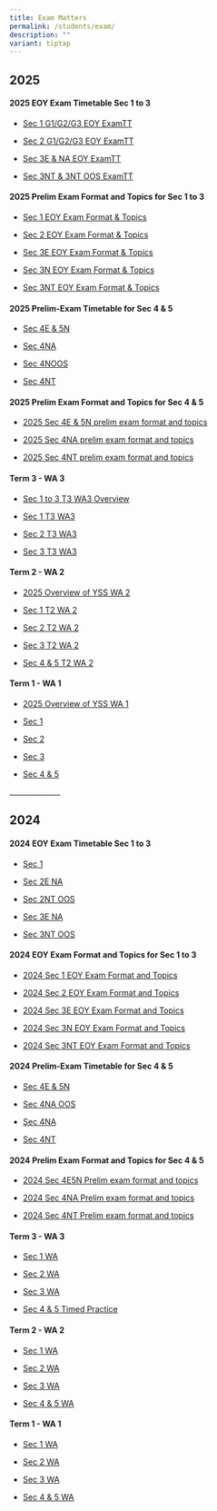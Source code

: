 ```yaml
---
title: Exam Matters
permalink: /students/exam/
description: ""
variant: tiptap
---
```

<h2><strong>2025</strong></h2>
<h4>2025 EOY Exam Timetable Sec 1 to 3</h4>
<ul data-tight="true" class="tight">
<li>
<p><a href="/files/Announcements for Students/Sec_1_G1_G2_G3_EOY_Exam_Timetable.pdf" rel="noopener nofollow" target="_blank">Sec 1 G1/G2/G3 EOY ExamTT</a>
</p>
</li>
<li>
<p><a href="/files/Announcements for Students/Sec_2_G1_G2_G3_EOY_Exam_Timetable.pdf" rel="noopener nofollow" target="_blank">Sec 2 G1/G2/G3 EOY ExamTT</a>
</p>
</li>
<li>
<p><a href="/files/Weighted Assessment/Sec_3_E_NA_EOY_Exam_Timetable_17Sep25.pdf" rel="noopener nofollow" target="_blank">Sec 3E &amp; NA EOY ExamTT</a>
</p>
</li>
<li>
<p><a href="/files/Announcements for Students/Sec_3_NA_NT_EOY_Exam_Timetable_3Sep25.pdf" rel="noopener nofollow" target="_blank">Sec 3NT &amp; 3NT OOS ExamTT</a>
</p>
</li>
</ul>
<h4>2025 Prelim Exam Format and Topics for Sec 1 to 3</h4>
<ul data-tight="true" class="tight">
<li>
<p><a href="/files/Announcements for Students/2025_Sec_1_EOY_EXAM_FORMAT_AND_TOPICS.pdf" rel="noopener nofollow" target="_blank">Sec 1 EOY Exam Format &amp; Topics</a>
</p>
</li>
<li>
<p><a href="/files/Announcements for Students/2025_Sec_2_EOY_EXAM_FORMAT_AND_TOPICS.pdf" rel="noopener nofollow" target="_blank">Sec 2 EOY Exam Format &amp; Topics</a>
</p>
</li>
<li>
<p><a href="/files/Announcements for Students/2025_Sec_3E_eoy_exam_format_and_topics.pdf" rel="noopener nofollow" target="_blank">Sec 3E EOY Exam Format &amp; Topics</a>
</p>
</li>
<li>
<p><a href="/files/Announcements for Students/2025_Sec_3N_eoy_exam_format_and_topics.pdf" rel="noopener nofollow" target="_blank">Sec 3N EOY Exam Format &amp; Topics</a>
</p>
</li>
<li>
<p><a href="/files/Announcements for Students/2025_Sec_3NT_eoy_exam_format_and_topics.pdf" rel="noopener nofollow" target="_blank">Sec 3NT EOY Exam Format &amp; Topics</a>
</p>
</li>
</ul>
<h4>2025 Prelim-Exam Timetable for Sec 4 &amp; 5</h4>
<ul data-tight="true" class="tight">
<li>
<p><a href="/files/Announcements for Students/Sec_4E5N_Prelim_Timetable_2025_15Aug25.pdf" rel="noopener nofollow" target="_blank">Sec 4E &amp; 5N</a>
</p>
</li>
<li>
<p><a href="/files/Weighted Assessment/Sec_4NA_Prelim_Timetable_2025_8_7_25.pdf" rel="noopener nofollow" target="_blank">Sec 4NA</a>
</p>
</li>
<li>
<p><a href="/files/Announcements for Students/Sec_4NOOS_Prelim_Timetable_2025.pdf" rel="noopener nofollow" target="_blank">Sec 4NOOS</a>
</p>
</li>
<li>
<p><a href="/files/Weighted Assessment/Sec_4NT_Prelim_Timetable_2025_8_7_25.pdf" rel="noopener nofollow" target="_blank">Sec 4NT</a>
</p>
</li>
</ul>
<h4>2025 Prelim Exam Format and Topics for Sec 4 &amp; 5</h4>
<ul data-tight="true" class="tight">
<li>
<p><a href="/files/Weighted Assessment/2025_Sec_4E5N_prelim_exam_format_and_topics.pdf" rel="noopener nofollow" target="_blank">2025 Sec 4E &amp; 5N prelim exam format and topics</a>
</p>
</li>
<li>
<p><a href="/files/Weighted Assessment/2025_Sec_4NA_prelim_exam_format_and_topics.pdf" rel="noopener nofollow" target="_blank">2025 Sec 4NA prelim exam format and topics</a>
</p>
</li>
<li>
<p><a href="/files/Announcements for Students/2025_Sec_4NT_prelim_exam_format_and_topics_11Jul25.pdf" rel="noopener nofollow" target="_blank">2025 Sec 4NT prelim exam format and topics</a>
</p>
</li>
</ul>
<h4>Term 3 - WA 3</h4>
<ul data-tight="true" class="tight">
<li>
<p><a href="/files/Weighted Assessment/Sec_1_to_3_Overview_WA3.pdf" rel="noopener noreferrer nofollow" target="_blank">Sec 1 to 3 T3 WA3 Overview</a>
</p>
</li>
<li>
<p><a href="/files/Weighted Assessment/Sec_1_T3_WA3_13Aug2025.pdf" rel="noopener nofollow" target="_blank">Sec 1 T3 WA3</a>
</p>
</li>
<li>
<p><a href="/files/Weighted Assessment/Sec_2_T3_WA3_13Aug2025.pdf" rel="noopener nofollow" target="_blank">Sec 2 T3 WA3</a>
</p>
</li>
<li>
<p><a href="/files/Weighted Assessment/Sec_3_T3_WA3_13Aug_2025.pdf" rel="noopener nofollow" target="_blank">Sec 3 T3 WA3</a>
</p>
</li>
</ul>
<h4>Term 2 - WA 2</h4>
<ul data-tight="true" class="tight">
<li>
<p><a href="/files/Weighted Assessment/2025_Overview_of_YSS_WA___23_Apr_2025.pdf" rel="noopener nofollow" target="_blank">2025 Overview of YSS WA 2</a>
</p>
</li>
<li>
<p><a href="/files/Weighted Assessment/Sec1WA_23Apr2025.pdf" rel="noopener nofollow" target="_blank">Sec 1 T2 WA 2</a>
</p>
</li>
<li>
<p><a href="/files/Weighted Assessment/2025_Overview_of_YSS_WA_Sec_2_Mar25.pdf" rel="noopener nofollow" target="_blank">Sec 2 T2 WA 2</a>
</p>
</li>
<li>
<p><a href="/files/Weighted Assessment/2025_Sec_3_WA2_16_May_2025.pdf" rel="noopener nofollow" target="_blank">Sec 3 T2 WA 2</a>
</p>
</li>
<li>
<p><a href="/files/Weighted Assessment/Sec4_5WA_23Apr2025.pdf" rel="noopener nofollow" target="_blank">Sec 4 &amp; 5 T2 WA 2</a>
</p>
</li>
</ul>
<h4>Term 1 - WA 1</h4>
<ul data-tight="true" class="tight">
<li>
<p><a href="/files/Weighted Assessment/2025_Overview_of_YSS_WA_2025_v2.pdf" rel="noopener nofollow" target="_blank">2025 Overview of YSS WA 1</a>
</p>
</li>
<li>
<p><a href="/files/Weighted Assessment/2025_Overview_of_YSS_WA_Sec_1_Term_1.pdf" rel="noopener nofollow" target="_blank">Sec 1</a>
</p>
</li>
<li>
<p><a href="/files/Weighted Assessment/2025_Overview_of_YSS_WA_Sec_2_Term_1_updated_on_13_Jan.pdf" rel="noopener nofollow" target="_blank">Sec 2</a>
</p>
</li>
<li>
<p><a href="/files/Weighted Assessment/2025_YSS_WA_Sec_3_Term_1_updated_4_Feb.pdf" rel="noopener nofollow" target="_blank">Sec 3</a>
</p>
</li>
<li>
<p><a href="/files/Weighted Assessment/2025_Overview_of_YSS_WA_S4_and_5_Term_1_updated_on_21_Jan_1700.pdf" rel="noopener nofollow" target="_blank">Sec 4 &amp; 5</a>
</p>
</li>
</ul>
<p>______________</p>
<h2><strong>2024</strong></h2>
<h4>2024 EOY Exam Timetable Sec 1 to 3</h4>
<ul data-tight="true" class="tight">
<li>
<p><a href="/files/Students/EOY_Exam_Timetable_Sec_1.pdf" rel="noopener noreferrer nofollow" target="_blank">Sec 1</a>
</p>
</li>
<li>
<p><a href="/files/Students/EOY_Exam_Timetable_Sec_2E_NA.pdf" rel="noopener noreferrer nofollow" target="_blank">Sec 2E NA</a>
</p>
</li>
<li>
<p><a href="/files/Students/EOY_Exam_Timetable_Sec_2NT_OOS_v3.pdf" rel="noopener noreferrer nofollow" target="_blank">Sec 2NT OOS</a>
</p>
</li>
<li>
<p><a href="/files/Students/EOY_Exam_Timetable_Sec_3E_NA.pdf" rel="noopener noreferrer nofollow" target="_blank">Sec 3E NA</a>
</p>
</li>
<li>
<p><a href="/files/Students/EOY_Exam_Timetable_Sec_3NT_OOS_v4.pdf" rel="noopener noreferrer nofollow" target="_blank">Sec 3NT OOS</a>
</p>
</li>
</ul>
<h4>2024 EOY Exam Format and Topics for Sec 1 to 3</h4>
<ul data-tight="true" class="tight">
<li>
<p><a href="/files/Students/2024_Sec_1_EOY_EXAM_FORMAT_AND_TOPICS.pdf" rel="noopener noreferrer nofollow" target="_blank">2024 Sec 1 EOY Exam Format and Topics</a>
</p>
</li>
<li>
<p><a href="/files/Students/2024_Sec_2__EOY_Exam_Format_and_Topics.pdf" rel="noopener noreferrer nofollow" target="_blank">2024 Sec 2 EOY Exam Format and Topics</a>
</p>
</li>
<li>
<p><a href="/files/Students/2024_Sec_3E__EOY_Exam_Format_and_Topics.pdf" rel="noopener noreferrer nofollow" target="_blank">2024 Sec 3E EOY Exam Format and Topics</a>
</p>
</li>
<li>
<p><a href="/files/Students/2024_Sec_3N_eoy_exam_format___topics_v2.pdf" rel="noopener noreferrer nofollow" target="_blank">2024 Sec 3N EOY Exam Format and Topics</a>
</p>
</li>
<li>
<p><a href="/files/Students/2024_Sec_3NT__EOY_Exam_Format_and_Topics.pdf" rel="noopener noreferrer nofollow" target="_blank">2024 Sec 3NT EOY Exam Format and Topics</a>
</p>
</li>
</ul>
<h4>2024 Prelim-Exam Timetable for Sec 4 &amp; 5</h4>
<ul data-tight="true" class="tight">
<li>
<p><a href="/files/Students/Prelim_Exam_TimeTable_Sec_4E5N_V2_Jul2024.pdf" rel="noopener noreferrer nofollow" target="_blank">Sec 4E &amp; 5N</a>
</p>
</li>
<li>
<p><a href="/files/Students/Prelim_Exam_TimeTable_Sec_4NA_OOS.pdf" rel="noopener noreferrer nofollow" target="_blank">Sec 4NA OOS</a>
</p>
</li>
<li>
<p><a href="/files/Students/Prelim_Exam_TimeTable_Sec_4NA.pdf" rel="noopener noreferrer nofollow" target="_blank">Sec 4NA</a>
</p>
</li>
<li>
<p><a href="/files/Students/Prelim_Exam_TimeTable_Sec_4NT.pdf" rel="noopener noreferrer nofollow" target="_blank">Sec 4NT</a>
</p>
</li>
</ul>
<h4>2024 Prelim Exam Format and Topics for Sec 4 &amp; 5</h4>
<ul data-tight="true" class="tight">
<li>
<p><a href="/files/Students/2024_Sec_4E5N_prelim_exam_format_and_topics.pdf" rel="noopener noreferrer nofollow" target="_blank">2024 Sec 4E5N Prelim exam format and topics</a>
</p>
</li>
<li>
<p><a href="/files/Students/2024_Sec_4NA_prelim_exam_format_and_topics.pdf" rel="noopener noreferrer nofollow" target="_blank">2024 Sec 4NA Prelim exam format and topics</a>
</p>
</li>
<li>
<p><a href="/files/Students/2024_Sec_4NT_prelim_exam_format_and_topics.pdf" rel="noopener noreferrer nofollow" target="_blank">2024 Sec 4NT Prelim exam format and topics</a>
</p>
</li>
</ul>
<h4>Term 3 - WA 3</h4>
<ul data-tight="true" class="tight">
<li>
<p><a href="/files/Weighted Assessment/2024/Sec_1_WA3_4Jul2024.pdf" rel="noopener noreferrer nofollow" target="_blank">Sec 1 WA</a>
</p>
</li>
<li>
<p><a href="/files/Weighted Assessment/2024/WA_Sec_2_Term_3_2024.pdf" rel="noopener noreferrer nofollow" target="_blank">Sec 2 WA</a>
</p>
</li>
<li>
<p><a href="/files/Weighted Assessment/2024/Sec_3_WA_3.pdf" rel="noopener noreferrer nofollow" target="_blank">Sec 3 WA</a>
</p>
</li>
<li>
<p><a href="/files/Weighted Assessment/2024/2024_Timed_Practice_Sem_4___5.pdf" rel="noopener noreferrer nofollow" target="_blank">Sec 4 &amp; 5 Timed Practice</a>
</p>
</li>
</ul>
<h4>Term 2 - WA 2</h4>
<ul data-tight="true" class="tight">
<li>
<p><a href="/files/Weighted Assessment/2024/2024_Sec_1_WA_Term_2.pdf" rel="noopener noreferrer nofollow" target="_blank">Sec 1 WA</a>
</p>
</li>
<li>
<p><a href="/files/Weighted Assessment/2024/2024_S2_WA_Term_2.pdf" rel="noopener noreferrer nofollow" target="_blank">Sec 2 WA</a>
</p>
</li>
<li>
<p><a href="/files/Weighted Assessment/2024/2024_S3_WA_Term_2.pdf" rel="noopener noreferrer nofollow" target="_blank">Sec 3 WA</a>
</p>
</li>
<li>
<p><a href="/files/Weighted Assessment/2024/Sec_4_WA2.pdf" rel="noopener noreferrer nofollow" target="_blank">Sec 4 &amp; 5 WA</a>
</p>
</li>
</ul>
<h4>Term 1 - WA 1</h4>
<ul data-tight="true" class="tight">
<li>
<p><a href="/files/Weighted%20Assessment/2024/Sec_1_WA_Term_1_2024.pdf" rel="noopener noreferrer nofollow" target="_blank">Sec 1 WA</a>
</p>
</li>
<li>
<p><a href="/files/Weighted%20Assessment/2024/Sec_2_WA_Term_1_2024.pdf" rel="noopener noreferrer nofollow" target="_blank">Sec 2 WA</a>
</p>
</li>
<li>
<p><a href="/files/Weighted Assessment/2024/2024_Sec_3_WA_Term_1.pdf" rel="noopener noreferrer nofollow" target="_blank">Sec 3 WA</a>
</p>
</li>
<li>
<p><a href="/files/Weighted Assessment/2024/2024_WA_Math_Sec_4_5.pdf" rel="noopener noreferrer nofollow" target="_blank">Sec 4 &amp; 5 WA</a>
</p>
</li>
</ul>
<p></p>